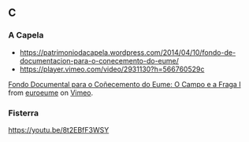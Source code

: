 ## C
### A Capela
- https://patrimoniodacapela.wordpress.com/2014/04/10/fondo-de-documentacion-para-o-conecemento-do-eume/
- https://player.vimeo.com/video/2931130?h=566760529c
<p><a href="https://vimeo.com/2931130">Fondo Documental para o Co&ntilde;ecemento do Eume: O Campo e a Fraga I</a> from <a href="https://vimeo.com/user1191095">euroeume</a> on <a href="https://vimeo.com">Vimeo</a>.</p>

### Fisterra
https://youtu.be/8t2EBfF3WSY

